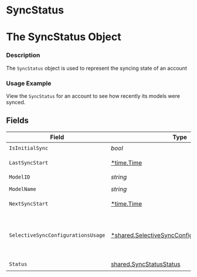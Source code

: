 # SyncStatus

# The SyncStatus Object
### Description
The `SyncStatus` object is used to represent the syncing state of an account

### Usage Example
View the `SyncStatus` for an account to see how recently its models were synced.


## Fields

| Field                                                                                                       | Type                                                                                                        | Required                                                                                                    | Description                                                                                                 | Example                                                                                                     |
| ----------------------------------------------------------------------------------------------------------- | ----------------------------------------------------------------------------------------------------------- | ----------------------------------------------------------------------------------------------------------- | ----------------------------------------------------------------------------------------------------------- | ----------------------------------------------------------------------------------------------------------- |
| `IsInitialSync`                                                                                             | *bool*                                                                                                      | :heavy_check_mark:                                                                                          | N/A                                                                                                         | true                                                                                                        |
| `LastSyncStart`                                                                                             | [*time.Time](https://pkg.go.dev/time#Time)                                                                  | :heavy_minus_sign:                                                                                          | N/A                                                                                                         | 2021-03-30T19:44:18.695973Z                                                                                 |
| `ModelID`                                                                                                   | *string*                                                                                                    | :heavy_check_mark:                                                                                          | N/A                                                                                                         | ats.Candidate                                                                                               |
| `ModelName`                                                                                                 | *string*                                                                                                    | :heavy_check_mark:                                                                                          | N/A                                                                                                         | Candidate                                                                                                   |
| `NextSyncStart`                                                                                             | [*time.Time](https://pkg.go.dev/time#Time)                                                                  | :heavy_minus_sign:                                                                                          | N/A                                                                                                         | 2021-03-30T20:44:18.662942Z                                                                                 |
| `SelectiveSyncConfigurationsUsage`                                                                          | [*shared.SelectiveSyncConfigurationsUsageEnum](../../models/shared/selectivesyncconfigurationsusageenum.md) | :heavy_minus_sign:                                                                                          | * `IN_NEXT_SYNC` - IN_NEXT_SYNC<br/>* `IN_LAST_SYNC` - IN_LAST_SYNC                                         |                                                                                                             |
| `Status`                                                                                                    | [shared.SyncStatusStatus](../../models/shared/syncstatusstatus.md)                                          | :heavy_check_mark:                                                                                          | N/A                                                                                                         | SYNCING                                                                                                     |
